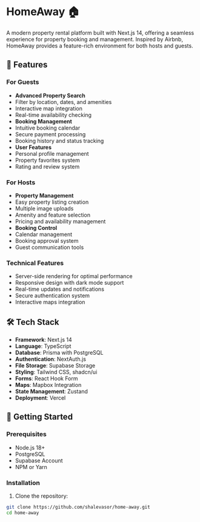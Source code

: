 # HomeAway 🏠

A modern property rental platform built with Next.js 14, offering a seamless experience for property booking and management. Inspired by Airbnb, HomeAway provides a feature-rich environment for both hosts and guests.



## 🌟 Features

### For Guests
- **Advanced Property Search**
 - Filter by location, dates, and amenities
 - Interactive map integration
 - Real-time availability checking
- **Booking Management**
 - Intuitive booking calendar
 - Secure payment processing
 - Booking history and status tracking
- **User Features**
 - Personal profile management
 - Property favorites system
 - Rating and review system

### For Hosts
- **Property Management**
 - Easy property listing creation
 - Multiple image uploads
 - Amenity and feature selection
 - Pricing and availability management
- **Booking Control**
 - Calendar management
 - Booking approval system
 - Guest communication tools

### Technical Features
- Server-side rendering for optimal performance
- Responsive design with dark mode support
- Real-time updates and notifications
- Secure authentication system
- Interactive maps integration

## 🛠️ Tech Stack

- **Framework**: Next.js 14
- **Language**: TypeScript
- **Database**: Prisma with PostgreSQL
- **Authentication**: NextAuth.js
- **File Storage**: Supabase Storage
- **Styling**: Tailwind CSS, shadcn/ui
- **Forms**: React Hook Form
- **Maps**: Mapbox Integration
- **State Management**: Zustand
- **Deployment**: Vercel

## 🚀 Getting Started

### Prerequisites

- Node.js 18+ 
- PostgreSQL
- Supabase Account
- NPM or Yarn

### Installation

1. Clone the repository:
```bash
git clone https://github.com/shalevasor/home-away.git
cd home-away
